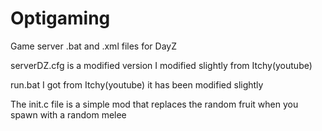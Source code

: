 # Optigaming
Game server .bat and .xml files for DayZ

serverDZ.cfg is a modified version I modified slightly from Itchy(youtube)

run.bat I got from Itchy(youtube) it has been modified slightly

The init.c file is a simple mod that replaces the random fruit when you spawn with a random melee 

